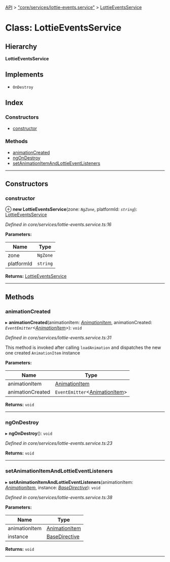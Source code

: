 [API](../README.md) > ["core/services/lottie-events.service"](../modules/_core_services_lottie_events_service_.md) > [LottieEventsService](../classes/_core_services_lottie_events_service_.lottieeventsservice.md)

# Class: LottieEventsService

## Hierarchy

**LottieEventsService**

## Implements

* `OnDestroy`

## Index

### Constructors

* [constructor](_core_services_lottie_events_service_.lottieeventsservice.md#constructor)

### Methods

* [animationCreated](_core_services_lottie_events_service_.lottieeventsservice.md#animationcreated)
* [ngOnDestroy](_core_services_lottie_events_service_.lottieeventsservice.md#ngondestroy)
* [setAnimationItemAndLottieEventListeners](_core_services_lottie_events_service_.lottieeventsservice.md#setanimationitemandlottieeventlisteners)

---

## Constructors

<a id="constructor"></a>

###  constructor

⊕ **new LottieEventsService**(zone: *`NgZone`*, platformId: *`string`*): [LottieEventsService](_core_services_lottie_events_service_.lottieeventsservice.md)

*Defined in core/services/lottie-events.service.ts:16*

**Parameters:**

| Name | Type |
| ------ | ------ |
| zone | `NgZone` |
| platformId | `string` |

**Returns:** [LottieEventsService](_core_services_lottie_events_service_.lottieeventsservice.md)

___

## Methods

<a id="animationcreated"></a>

###  animationCreated

▸ **animationCreated**(animationItem: *[AnimationItem](../interfaces/_symbols_.animationitem.md)*, animationCreated: *`EventEmitter`<[AnimationItem](../interfaces/_symbols_.animationitem.md)>*): `void`

*Defined in core/services/lottie-events.service.ts:31*

This method is invoked after calling `loadAnimation` and dispatches the new one created `AnimationItem` instance

**Parameters:**

| Name | Type |
| ------ | ------ |
| animationItem | [AnimationItem](../interfaces/_symbols_.animationitem.md) |
| animationCreated | `EventEmitter`<[AnimationItem](../interfaces/_symbols_.animationitem.md)> |

**Returns:** `void`

___
<a id="ngondestroy"></a>

###  ngOnDestroy

▸ **ngOnDestroy**(): `void`

*Defined in core/services/lottie-events.service.ts:23*

**Returns:** `void`

___
<a id="setanimationitemandlottieeventlisteners"></a>

###  setAnimationItemAndLottieEventListeners

▸ **setAnimationItemAndLottieEventListeners**(animationItem: *[AnimationItem](../interfaces/_symbols_.animationitem.md)*, instance: *[BaseDirective](_core_directives_base_directive_.basedirective.md)*): `void`

*Defined in core/services/lottie-events.service.ts:38*

**Parameters:**

| Name | Type |
| ------ | ------ |
| animationItem | [AnimationItem](../interfaces/_symbols_.animationitem.md) |
| instance | [BaseDirective](_core_directives_base_directive_.basedirective.md) |

**Returns:** `void`

___

